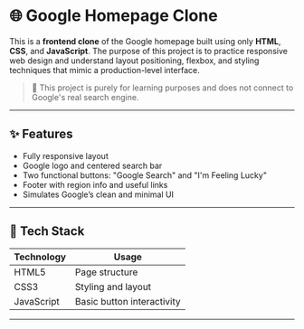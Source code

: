 # 🌐 Google Homepage Clone

This is a **frontend clone** of the Google homepage built using only **HTML**, **CSS**, and **JavaScript**. The purpose of this project is to practice responsive web design and understand layout positioning, flexbox, and styling techniques that mimic a production-level interface.

> 🎯 This project is purely for learning purposes and does not connect to Google's real search engine.

---

## ✨ Features

- Fully responsive layout
- Google logo and centered search bar
- Two functional buttons: "Google Search" and "I'm Feeling Lucky"
- Footer with region info and useful links
- Simulates Google’s clean and minimal UI

---

## 🧱 Tech Stack

| Technology | Usage            |
|------------|------------------|
| HTML5      | Page structure   |
| CSS3       | Styling and layout |
| JavaScript | Basic button interactivity |

---

